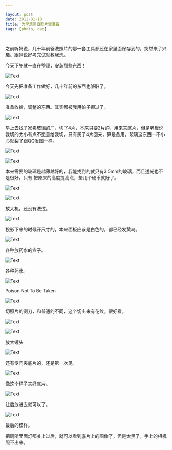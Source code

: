 ```yaml
---

layout: post
date: 2012-01-10
title: 为学洗黑白照片做准备
tags: [photo, dad]

---
```


之前听妈说，几十年前爸洗照片的那一套工具都还在家里面保存到的，突然来了兴趣。跟爸说好考完试就教我洗。

今天下午就一直在整理，安装那些东西！

![Text](https://dl.dropboxusercontent.com/u/24683331/blog_img/2012-01-10-black-and-white-pictures/MG_0157.jpg) 

<!-- more -->

今天先把准备工作做好，几十年前的东西也够脏了。

![Text](https://dl.dropboxusercontent.com/u/24683331/blog_img/2012-01-10-black-and-white-pictures/MG_0002.jpg)

准备收拾，调整的东西。其实都被我用帕子擦过了。

![Text](https://dl.dropboxusercontent.com/u/24683331/blog_img/2012-01-10-black-and-white-pictures/MG_0017.jpg)

早上去找了家卖玻璃的厂，切了4片，本来只要2片的，用来夹底片，但是老板说我切的太小有点不愿意给我切，只有买了4片回来，算是备用，玻璃这东西一不小心就裂了跟QQ发图一样。

![Text](https://dl.dropboxusercontent.com/u/24683331/blog_img/2012-01-10-black-and-white-pictures/MG_0050.jpg)

<!-- more -->

![Text](https://dl.dropboxusercontent.com/u/24683331/blog_img/2012-01-10-black-and-white-pictures/MG_0028.jpg)

本来需要的玻璃是越薄越好的，我能找到的就只有3.5mm的玻璃，而且透光也不是很好。只有 把原来的高度提高点，垫几个硬币就好了。

![Text](https://dl.dropboxusercontent.com/u/24683331/blog_img/2012-01-10-black-and-white-pictures/MG_0055.jpg)

<!-- more -->

![Text](https://dl.dropboxusercontent.com/u/24683331/blog_img/2012-01-10-black-and-white-pictures/MG_0057.jpg)

放大机。还没有洗过。

![Text](https://dl.dropboxusercontent.com/u/24683331/blog_img/2012-01-10-black-and-white-pictures/MG_0071.jpg)

投影下来的时候开尺寸的，本来面板应该是白色的，都已经发黄鸟。

![Text](https://dl.dropboxusercontent.com/u/24683331/blog_img/2012-01-10-black-and-white-pictures/MG_0073.jpg)

各种放药水的盒子。

![Text](https://dl.dropboxusercontent.com/u/24683331/blog_img/2012-01-10-black-and-white-pictures/MG_0074.jpg)

各种药水。

![Text](https://dl.dropboxusercontent.com/u/24683331/blog_img/2012-01-10-black-and-white-pictures/MG_0077.jpg)  

Poison Not To Be Taken

![Text](https://dl.dropboxusercontent.com/u/24683331/blog_img/2012-01-10-black-and-white-pictures/MG_0083.jpg) 

切照片的铡刀，和普通的不同，这个切出来有花纹。很好看。

![Text](https://dl.dropboxusercontent.com/u/24683331/blog_img/2012-01-10-black-and-white-pictures/MG_0130.jpg) 

<!-- more -->

![Text](https://dl.dropboxusercontent.com/u/24683331/blog_img/2012-01-10-black-and-white-pictures/MG_0134.jpg) 

放大镜头

![Text](https://dl.dropboxusercontent.com/u/24683331/blog_img/2012-01-10-black-and-white-pictures/MG_0152.jpg)

还有专门夹底片的，还是第一次见。

![Text](https://dl.dropboxusercontent.com/u/24683331/blog_img/2012-01-10-black-and-white-pictures/MG_0128.jpg)

像这个样子夹好底片。

![Text](https://dl.dropboxusercontent.com/u/24683331/blog_img/2012-01-10-black-and-white-pictures/MG_0007.jpg) 

让后放进去就可以了。

![Text](https://dl.dropboxusercontent.com/u/24683331/blog_img/2012-01-10-black-and-white-pictures/MG_0113.jpg) 

最后的模样。

把厕所里面灯都关上过后，就可以看到底片上的图像了，但是太黑了，手上的相机照不出来。